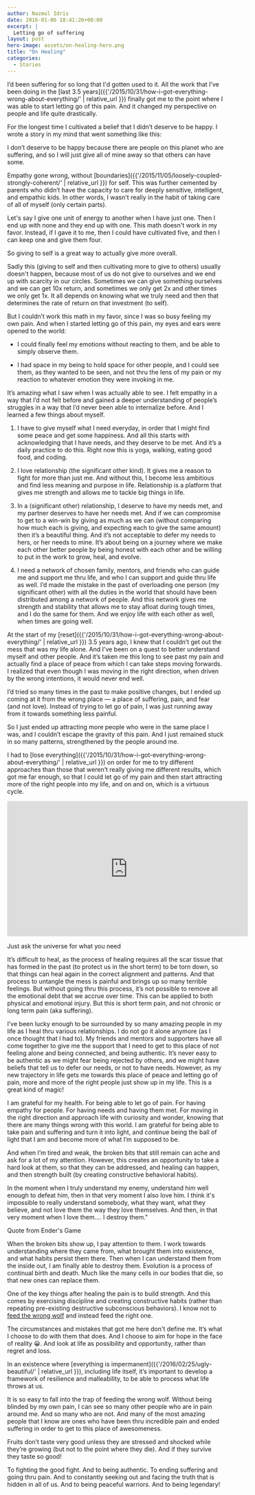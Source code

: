 ```yaml
---
author: Nazmul Idris
date: 2016-01-06 18:41:26+00:00
excerpt: |
  Letting go of suffering
layout: post
hero-image: assets/on-healing-hero.png
title: "On Healing"
categories:
  - Stories
---
```


I’d been suffering for so long that I'd gotten used to it. All the work that I’ve been doing in the [last 3.5
years]({{'/2015/10/31/how-i-got-everything-wrong-about-everything/' |
relative_url }}) finally got me to the point where I was able to start letting go of this pain. And it changed my perspective
on people and life quite drastically.

For the longest time I cultivated a belief that I didn’t deserve to be happy. I wrote a story in my mind that went
something like this:

<p class="big-quote">I don’t deserve to be happy because there are people on
this planet who are suffering, and so I will just give all of mine away so that
others can have some.</p>

Empathy gone wrong, without [boundaries]({{'/2015/11/05/loosely-coupled-strongly-coherent/' | relative_url
}}) for self. This was further cemented by parents who didn’t have the capacity to care for deeply sensitive, intelligent,
and empathic kids. In other words, I wasn't really in the habit of taking care of all of myself (only certain parts).

Let's say I give one unit of energy to another when I have just one. Then I end up with none and they end up with one.
This math doesn't work in my favor. Instead, if I gave it to me, then I could have cultivated five, and then I can keep
one and give them four.

<p class="big-quote">So giving to self is a great way to actually give more
overall.</p>

Sadly this (giving to self and then cultivating more to give to others) usually doesn't happen, because most of us do
not give to ourselves and we end up with scarcity in our circles. Sometimes we can give something ourselves and we can
get 10x return, and sometimes we only get 2x and other times we only get 1x. It all depends on knowing what we truly
need and then that determines the rate of return on that investment (to self).

But I couldn’t work this math in my favor, since I was so busy feeling my own pain. And when I started letting go of
this pain, my eyes and ears were opened to the world:

- I could finally feel my emotions without reacting to them, and be able to simply observe them.

- I had space in my being to hold space for other people, and I could see them, as they wanted to be seen, and not thru
  the lens of my pain or my reaction to whatever emotion they were invoking in me.

It’s amazing what I saw when I was actually able to see. I felt empathy in a way that I’d not felt before and gained a
deeper understanding of people’s struggles in a way that I’d never been able to internalize before. And I learned a few
things about myself.

1. I have to give myself what I need everyday, in order that I might find some peace and get some happiness. And all
   this starts with acknowledging that I have needs, and they deserve to be met. And it’s a daily practice to do this.
   Right now this is yoga, walking, eating good food, and coding.

1. I love relationship (the significant other kind). It gives me a reason to fight for more than just me. And without
   this, I become less ambitious and find less meaning and purpose in life. Relationship is a platform that gives me
   strength and allows me to tackle big things in life.

1. In a (significant other) relationship, I deserve to have my needs met, and my partner deserves to have her needs met.
   And if we can compromise to get to a win-win by giving as much as we can (without comparing how much each is giving,
   and expecting each to give the same amount) then it’s a beautiful thing. And it’s not acceptable to defer my needs to
   hers, or her needs to mine. It’s about being on a journey where we make each other better people by being honest with
   each other and be willing to put in the work to grow, heal, and evolve.

1. I need a network of chosen family, mentors, and friends who can guide me and support me thru life, and who I can
   support and guide thru life as well. I’d made the mistake in the past of overloading one person (my significant
   other) with all the duties in the world that should have been distributed among a network of people. And this network
   gives me strength and stability that allows me to stay afloat during tough times, and I do the same for them. And we
   enjoy life with each other as well, when times are going well.

At the start of my [reset]({{'/2015/10/31/how-i-got-everything-wrong-about-everything/' |
relative_url }}) 3.5 years ago, I knew that I couldn’t get out the mess that was my life alone. And I’ve been on a quest
to better understand myself and other people. And it’s taken me this long to see past my pain and actually find a place of
peace from which I can take steps moving forwards. I realized that even though I was moving in the right direction, when
driven by the wrong intentions, it would never end well.

I’d tried so many times in the past to make positive changes, but I ended up coming at it from the wrong place — a place
of suffering, pain, and fear (and not love). Instead of trying to let go of pain, I was just running away from it
towards something less painful.

So I just ended up attracting more people who were in the same place I was, and I couldn’t escape the gravity of this
pain. And I just remained stuck in so many patterns, strengthened by the people around me.

I had to [lose everything]({{'/2015/10/31/how-i-got-everything-wrong-about-everything/' |
relative_url }}) on order for me to try different approaches than those that weren’t really giving me different results,
which got me far enough, so that I could let go of my pain and then start attracting more of the right people into my life,
and on and on, which is a virtuous cycle.

<div class="videoWrapper">
    <iframe 
        width="560" height="315" 
        src="https://www.youtube-nocookie.com/embed/Z0ZrkBCnfxw" frameborder="0" 
        allow="accelerometer; autoplay; encrypted-media; gyroscope; picture-in-picture" allowfullscreen>
    </iframe>
</div>
<p class="caption">Just ask the universe for what you need</p>

It’s difficult to heal, as the process of healing requires all the scar tissue that has formed in the past (to protect
us in the short term) to be torn down, so that things can heal again in the correct alignment and patterns. And that
process to untangle the mess is painful and brings up so many terrible feelings. But without going thru this process,
it’s not possible to remove all the emotional debt that we accrue over time. This can be applied to both physical and
emotional injury. But this is short term pain, and not chronic or long term pain (aka suffering).

I’ve been lucky enough to be surrounded by so many amazing people in my life as I heal thru various relationships. I do
not go it alone anymore (as I once thought that I had to). My friends and mentors and supporters have all come together
to give me the support that I need to get to this place of not feeling alone and being connected, and being authentic.
It’s never easy to be authentic as we might fear being rejected by others, and we might have beliefs that tell us to
defer our needs, or not to have needs. However, as my new trajectory in life gets me towards this place of peace and
letting go of pain, more and more of the right people just show up in my life. This is a great kind of magic!

I am grateful for my health. For being able to let go of pain. For having empathy for people. For having needs and
having them met. For moving in the right direction and approach life with curiosity and wonder, knowing that there are
many things wrong with this world. I am grateful for being able to take pain and suffering and turn it into light, and
continue being the ball of light that I am and become more of what I’m supposed to be.

And when I’m tired and weak, the broken bits that still remain can ache and ask for a lot of my attention. However, this
creates an opportunity to take a hard look at them, so that they can be addressed, and healing can happen, and then
strength built (by creating constructive behavioral habits).

<p class="big-quote">In the moment when I truly understand my enemy, understand
him well enough to defeat him, then in that very moment I also love him. I think
it's impossible to really understand somebody, what they want, what they
believe, and not love them the way they love themselves. And then, in that very
moment when I love them.... I destroy them."</p>
<p class="caption">Quote from Ender's Game</p>

When the broken bits show up, I pay attention to them. I work towards understanding where they came from, what brought
them into existence, and what habits persist them there. Then when I can understand them from the inside out, I am
finally able to destroy them. Evolution is a process of continual birth and death. Much like the many cells in our
bodies that die, so that new ones can replace them.

One of the key things after healing the pain is to build strength. And this comes by exercising discipline and creating
constructive habits (rather than repeating pre-existing destructive subconscious behaviors). I know not to
[feed the wrong wolf](http://www.firstpeople.us/FP-Html-Legends/TwoWolves-Cherokee.html) and instead feed the right one.

<p class="big-quote">The circumstances and mistakes that got me here don't
define me. It’s what I choose to do with them that does. And I choose to aim for
hope in the face of reality 😀. And look at life as possibility and opportunity,
rather than regret and loss.</p>

In an existence where [everything is impermanent]({{'/2016/02/25/ugly-beautiful/' | relative_url }}), including life
itself, it’s important to develop a framework of resilience and malleability, to be able to process what life throws at
us.

It is so easy to fall into the trap of feeding the wrong wolf. Without being blinded by my own pain, I can see so many
other people who are in pain around me. And so many who are not. And many of the most amazing people that I know are
ones who have been thru incredible pain and ended suffering in order to get to this place of awesomeness.

Fruits don’t taste very good unless they are stressed and shocked while they’re growing (but not to the point where they
die). And if they survive they taste so good!

To fighting the good fight. And to being authentic. To ending suffering and going thru pain. And to constantly seeking
out and facing the truth that is hidden in all of us. And to being peaceful warriors. And to being legendary!

